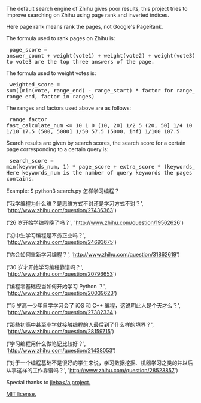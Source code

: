 The default search engine of Zhihu gives poor results, this project tries to
improve searching on Zhihu using page rank and inverted indices.

Here page rank means rank the pages, not Google's PageRank.

The formula used to rank pages on Zhihu is:<pre>
    page_score = answer_count + weight(vote1) + weight(vote2) + weight(vote3)
    Here vote1 to vote3 are the top three answers of the page.</pre>

The formula used to weight votes is:<pre>
    weighted_score = sum((min(vote, range_end) - range_start) * factor
                         for range_start, range_end, factor in ranges)</pre>

The ranges and factors used above are as follows:<pre>
    range          factor        fast_calculate_num
     <= 10           1                 0
     (10, 20]        1/2               5
     (20, 50]        1/4               10
     (50, 500]       1/10              17.5
     (500, 5000]     1/50              57.5
     (5000, inf)     1/100             107.5</pre>

Search results are given by search scores, the search score for a certain page
corresponding to a certain query is:<pre>
    search_score = min(keywords_num, 1) * page_score + extra_score * (keywords_num - 1)
    Here keywords_num is the number of query keywords the pages contains.</pre>

Example:
$ python3 search.py 怎样学习编程？

 ('我学编程为什么难？是思维方式不对还是学习方式不对？', 'http://www.zhihu.com/question/27436363')

 ('26 岁开始学编程晚了吗？', 'http://www.zhihu.com/question/19562626')

 ('初中生学习编程是不务正业吗？', 'http://www.zhihu.com/question/24693675')

 ('你会如何重新学习编程？', 'http://www.zhihu.com/question/31862619')

 ('30 岁才开始学习编程靠谱吗？', 'http://www.zhihu.com/question/20796653')

 ('编程零基础应当如何开始学习 Python ？', 'http://www.zhihu.com/question/20039623')

 ('15 岁高一少年自学学习会了 iOS 和 C++ 编程，这说明此人是个天才么？', 'http://www.zhihu.com/question/27382334')

 ('那些初高中甚至小学就接触编程的人最后到了什么样的境界？', 'http://www.zhihu.com/question/28159715')

 ('学习编程用什么做笔记比较好？', 'http://www.zhihu.com/question/21438053')

 ('对于一个编程基础不是很好的学生来说，学习数据挖掘、机器学习之类的并以后从事这样的工作靠谱吗？', 'http://www.zhihu.com/question/28523857')



Special thanks to <a href="https://github.com/fxsjy/jieba">jieba</a project.

MIT license.